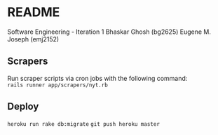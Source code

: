 # README

Software Engineering - Iteration 1
Bhaskar Ghosh (bg2625)
Eugene M. Joseph (emj2152)


## Scrapers
Run scraper scripts via cron jobs with the following command:  
`rails runner app/scrapers/nyt.rb`


## Deploy
`heroku run rake db:migrate`
`git push heroku master`
